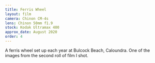 ```yaml
---
title: Ferris Wheel
layout: film
camera: Chinon CM-4s
lens: Chinon 50mm f1.9
stock: Kodak Ultramax 400
approx_date: August 2020
order: 4
---
```


A ferris wheel set up each year at Bulcock Beach, Caloundra. One of the images from the second roll of film I shot.
